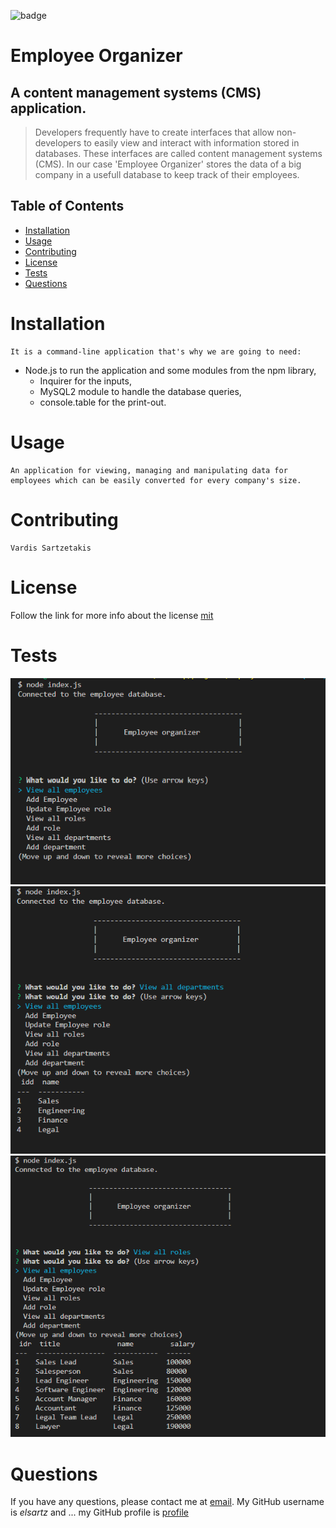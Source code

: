 ![badge](https://img.shields.io/badge/license-mit-green)
  # Employee Organizer
  
  ## A content management systems (CMS) application.
  
  > Developers frequently have to create interfaces that allow non-developers to easily view and interact with information stored in databases. These interfaces are called content management systems (CMS). In our case 'Employee Organizer' stores the data of a big company in a usefull database to keep track of their employees.

  ## Table of Contents
  - [Installation](#installation)
  - [Usage](#usage)
  - [Contributing](#contributing)
  - [License](#license)
  - [Tests](#tests)
  - [Questions](#questions)

  # Installation
    It is a command-line application that's why we are going to need: 
   - Node.js to run the application and some modules from the npm library, 
     - Inquirer for the inputs, 
     - MySQL2 module to handle the database queries,
     - console.table for the print-out. 

  # Usage
    An application for viewing, managing and manipulating data for employees which can be easily converted for every company's size. 

  # Contributing
    Vardis Sartzetakis
  
  # License
  Follow the link for more info about the license [mit](https://choosealicense.com/licenses/mit)

  # Tests
  ![Main menu](https://github.com/elsartz/employee-tracker/blob/main/img/Screenshot_1.png)
  ![Departments](https://github.com/elsartz/employee-tracker/blob/main/img/Screenshot_2.png)
  ![Roles](https://github.com/elsartz/employee-tracker/blob/main/img/Screenshot_3.png)

  # Questions
  If you have any questions, please contact me at [email](mailto:elsartz@gmail.com).
  My GitHub username is *elsartz* and ...
  my GitHub profile is [profile](https://github.com/elsartz)
